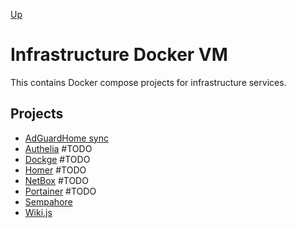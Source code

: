 [Up](../README.md)

# Infrastructure Docker VM

This contains Docker compose projects for infrastructure services.

## Projects

- [AdGuardHome sync](./adguardhome-sync/README.md)
- [Authelia](./authelia/README.md) #TODO
- [Dockge](./dockge/README.md) #TODO
- [Homer](./homer/README.md) #TODO
- [NetBox](./netbox/README.md) #TODO
- [Portainer](./portainer/README.md) #TODO
- [Sempahore](./semaphore/README.md)
- [Wiki.js](./wiki/README.md)
